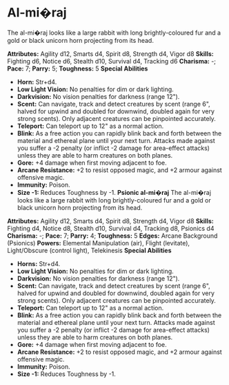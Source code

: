 # Al-mi�raj

The al-mi�raj looks like a large rabbit with long brightly-coloured
fur and a gold or black unicorn horn projecting from its head.

**Attributes:** Agility d12, Smarts d4, Spirit d8, Strength d4, Vigor
d8
**Skills:** Fighting d6, Notice d6, Stealth d10, Survival d4, Tracking
d6
**Charisma:** -; **Pace:** 7; **Parry:** 5; **Toughness:** 5
**Special Abilities**

- **Horn:** Str+d4.
- **Low Light Vision:** No penalties for dim or dark lighting.
- **Darkvision:** No vision penalties for darkness (range 12").
- **Scent:** Can navigate, track and detect creatures by scent (range
6", halved for upwind and doubled for downwind, doubled again for very
strong scents). Only adjacent creatures can be pinpointed accurately.
- **Teleport:** Can teleport up to 12" as a normal action.
- **Blink:** As a free action you can rapidly blink back and forth
between the material and ethereal plane until your next turn. Attacks
made against you suffer a -2 penalty (or inflict -2 damage for
area-effect attacks) unless they are able to harm creatures on both
planes.
- **Gore:** +4 damage when first moving adjacent to foe.
- **Arcane Resistance:** +2 to resist opposed magic, and +2 armour
against offensive magic.
- **Immunity:** Poison.
- **Size -1:** Reduces Toughness by -1.
**Psionic al-mi�raj**
The al-mi�raj looks like a large rabbit with long brightly-coloured
fur and a gold or black unicorn horn projecting from its head.

**Attributes:** Agility d12, Smarts d4, Spirit d8, Strength d4, Vigor
d8
**Skills:** Fighting d4, Notice d8, Stealth d10, Survival d4, Tracking
d8, Psionics d4
**Charisma:** -; **Pace:** 7; **Parry:** 4; **Toughness:** 5
**Edges:** Arcane Background (Psionics)
**Powers:** Elemental Manipulation (air), Flight (levitate),
Light/Obscure (control light), Telekinesis
**Special Abilities**

- **Horns:** Str+d4.
- **Low Light Vision:** No penalties for dim or dark lighting.
- **Darkvision:** No vision penalties for darkness (range 12").
- **Scent:** Can navigate, track and detect creatures by scent (range
6", halved for upwind and doubled for downwind, doubled again for very
strong scents). Only adjacent creatures can be pinpointed accurately.
- **Teleport:** Can teleport up to 12" as a normal action.
- **Blink:** As a free action you can rapidly blink back and forth
between the material and ethereal plane until your next turn. Attacks
made against you suffer a -2 penalty (or inflict -2 damage for
area-effect attacks) unless they are able to harm creatures on both
planes.
- **Gore:** +4 damage when first moving adjacent to foe.
- **Arcane Resistance:** +2 to resist opposed magic, and +2 armour
against offensive magic.
- **Immunity:** Poison.
- **Size -1:** Reduces Toughness by -1.
